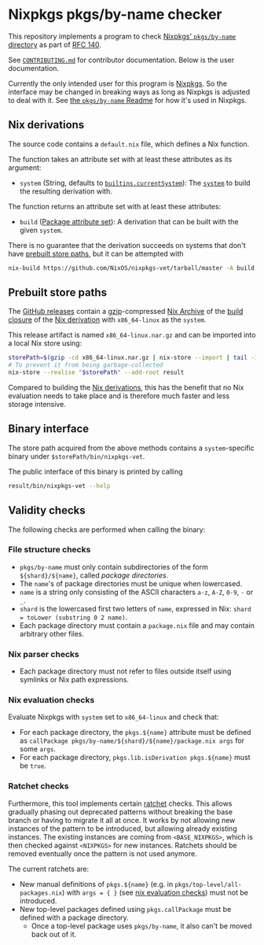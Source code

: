 # Nixpkgs pkgs/by-name checker

This repository implements a program to check [Nixpkgs' `pkgs/by-name` directory](https://github.com/NixOS/nixpkgs/tree/master/pkgs/by-name) as part of [RFC 140](https://github.com/NixOS/rfcs/pull/140).

See [`CONTRIBUTING.md`](./CONTRIBUTING.md) for contributor documentation.
Below is the user documentation.

Currently the only intended user for this program is [Nixpkgs](https://github.com/NixOS/nixpkgs).
So the interface may be changed in breaking ways as long as Nixpkgs is adjusted to deal with it.
See [the `pkgs/by-name` Readme](https://github.com/NixOS/nixpkgs/blob/master/pkgs/by-name/README.md#validation)
for how it's used in Nixpkgs.

## Nix derivations

The source code contains a `default.nix` file, which defines a Nix function.

The function takes an attribute set with at least these attributes as its argument:
- `system` (String, defaults to [`builtins.currentSystem`](https://nixos.org/manual/nix/stable/language/builtin-constants.html#builtins-currentSystem)):
  The [`system`](https://nixos.org/manual/nix/stable/language/derivations#attr-system)
  to build the resulting derivation with.

The function returns an attribute set with at least these attributes:
- `build` ([Package attribute set](https://nixos.org/manual/nix/stable/glossary#package-attribute-set)):
  A derivation that can be built with the given `system`.

There is no guarantee that the derivation succeeds on systems that don't have [prebuilt store paths](#prebuilt-store-paths),
but it can be attempted with

```bash
nix-build https://github.com/NixOS/nixpkgs-vet/tarball/master -A build
```

## Prebuilt store paths

The [GitHub releases](https://github.com/NixOS/nixpkgs-vet/releases)
contain a [gzip](https://en.wikipedia.org/wiki/Gzip)-compressed
[Nix Archive](https://nixos.org/manual/nix/stable/command-ref/nix-store/export.html)
of the [build closure](https://nixos.org/manual/nix/stable/glossary#gloss-closure)
of the [Nix derivation](#nix-derivations) with `x86_64-linux` as the `system`.

This release artifact is named `x86_64-linux.nar.gz`
and can be imported into a local Nix store using:

```bash
storePath=$(gzip -cd x86_64-linux.nar.gz | nix-store --import | tail -1)
# To prevent it from being garbage-collected
nix-store --realise "$storePath" --add-root result
```

Compared to building the [Nix derivations](#nix-derivations),
this has the benefit that no Nix evaluation needs to take place
and is therefore much faster and less storage intensive.

## Binary interface

The store path acquired from the above methods contains
a `system`-specific binary under `$storePath/bin/nixpkgs-vet`.

The public interface of this binary is printed by calling
```bash
result/bin/nixpkgs-vet --help
```

## Validity checks

The following checks are performed when calling the binary:

### File structure checks
- `pkgs/by-name` must only contain subdirectories of the form `${shard}/${name}`, called _package directories_.
- The `name`'s of package directories must be unique when lowercased.
- `name` is a string only consisting of the ASCII characters `a-z`, `A-Z`, `0-9`, `-` or `_`.
- `shard` is the lowercased first two letters of `name`, expressed in Nix: `shard = toLower (substring 0 2 name)`.
- Each package directory must contain a `package.nix` file and may contain arbitrary other files.

### Nix parser checks
- Each package directory must not refer to files outside itself using symlinks or Nix path expressions.

### Nix evaluation checks

Evaluate Nixpkgs with `system` set to `x86_64-linux` and check that:
- For each package directory, the `pkgs.${name}` attribute must be defined as `callPackage pkgs/by-name/${shard}/${name}/package.nix args` for some `args`.
- For each package directory, `pkgs.lib.isDerivation pkgs.${name}` must be `true`.

### Ratchet checks

Furthermore, this tool implements certain [ratchet](https://qntm.org/ratchet) checks.
This allows gradually phasing out deprecated patterns without breaking the base branch or having to migrate it all at once.
It works by not allowing new instances of the pattern to be introduced, but allowing already existing instances.
The existing instances are coming from `<BASE_NIXPKGS>`, which is then checked against `<NIXPKGS>` for new instances.
Ratchets should be removed eventually once the pattern is not used anymore.

The current ratchets are:

- New manual definitions of `pkgs.${name}` (e.g. in `pkgs/top-level/all-packages.nix`) with `args = { }`
  (see [nix evaluation checks](#nix-evaluation-checks)) must not be introduced.
- New top-level packages defined using `pkgs.callPackage` must be defined with a package directory.
  - Once a top-level package uses `pkgs/by-name`, it also can't be moved back out of it.
